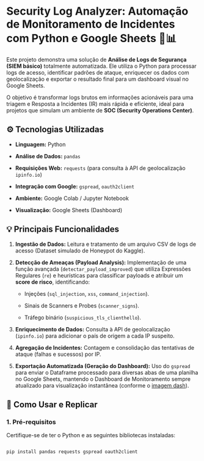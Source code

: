# Security Log Analyzer: Automação de Monitoramento de Incidentes com Python e Google Sheets 🐍📊
 
Este projeto demonstra uma solução de **Análise de Logs de Segurança (SIEM básico)** totalmente automatizada. Ele utiliza o Python para processar logs de acesso, identificar padrões de ataque, enriquecer os dados com geolocalização e exportar o resultado final para um dashboard visual no Google Sheets.
 
O objetivo é transformar logs brutos em informações acionáveis para uma triagem e Resposta a Incidentes (IR) mais rápida e eficiente, ideal para projetos que simulam um ambiente de **SOC (Security Operations Center)**.
 
## ⚙️ Tecnologias Utilizadas
 
* **Linguagem:** Python

* **Análise de Dados:** `pandas`

* **Requisições Web:** `requests` (para consulta à API de geolocalização `ipinfo.io`)

* **Integração com Google:** `gspread`, `oauth2client`

* **Ambiente:** Google Colab / Jupyter Notebook

* **Visualização:** Google Sheets (Dashboard)
 
## 💡 Principais Funcionalidades
 
1.  **Ingestão de Dados:** Leitura e tratamento de um arquivo CSV de logs de acesso (Dataset simulado de Honeypot do Kaggle).

2.  **Detecção de Ameaças (Payload Analysis):** Implementação de uma função avançada (`detectar_payload_improved`) que utiliza Expressões Regulares (`re`) e heurísticas para classificar payloads e atribuir um **score de risco**, identificando:

    * Injeções (`sql_injection`, `xss`, `command_injection`).

    * Sinais de Scanners e Probes (`scanner_signs`).

    * Tráfego binário (`suspicious_tls_clienthello`).

3.  **Enriquecimento de Dados:** Consulta à API de geolocalização (`ipinfo.io`) para adicionar o país de origem a cada IP suspeito.

4.  **Agregação de Incidentes:** Contagem e consolidação das tentativas de ataque (falhas e sucessos) por IP.

5.  **Exportação Automatizada (Geração do Dashboard):** Uso do `gspread` para enviar o Dataframe processado para diversas abas de uma planilha no Google Sheets, mantendo o Dashboard de Monitoramento sempre atualizado para visualização instantânea (conforme o [imagem dash](https://github.com/Becagabi/Security-Log-Analyzer-Monitoramento-Autom-tico-de-Incidentes-com-Python-e-Google-Sheets/blob/main/imagem.png)).
 
## 🚀 Como Usar e Replicar
 
### 1. Pré-requisitos

Certifique-se de ter o Python e as seguintes bibliotecas instaladas:
 
```bash

pip install pandas requests gspread oauth2client
 
